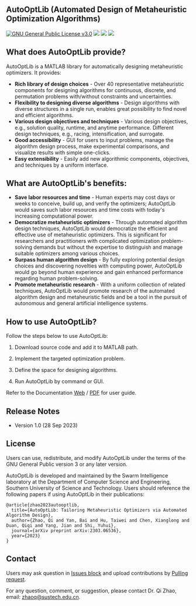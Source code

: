## AutoOptLib (Automated Design of Metaheuristic Optimization Algorithms)
[![GNU General Public License v3.0](https://img.shields.io/badge/license-GNU%20GPL--v3.0-green.svg)](https://github.com/qz89/AutoOpt/blob/main/LICENSE)
![](https://img.shields.io/badge/Matlab-%3E%3D%202018a%20-blue.svg)
![](https://img.shields.io/badge/Windows-Pass-brightgreen.svg)
![](https://img.shields.io/badge/MacOS-Pass-brightgreen.svg)

## What does AutoOptLib provide?
AutoOptLib is a MATLAB library for automatically designing metaheuristic optimizers. It provides:

*  **Rich library of design choices** - Over 40 representative metaheuristic components for designing algorithms for continuous, discrete, and permutation problems with/without constraints and uncertainties.
*  **Flexibility to designing diverse algorithms** - Design algorithms with diverse structures in a single run, enables great possibility to find novel and efficient algorithms.
*  **Various design objectives and techniques** - Various design objectives, e.g., solution quality, runtime, and anytime performance. Different design techniques, e.g., racing, intensification, and surrogate.
*  **Good accessibility** - GUI for users to input problems, manage the algorithm design process, make experimental comparisons, and visualize results with simple one-clicks. 
*  **Easy extensibility** - Easily add new algorithmic components, objectives, and techniques by a uniform interface. 

##  What are AutoOptLib's benefits:
* **Save labor resources and time** - Human experts may cost days or weeks to conceive, build up, and verify the optimizers; AutoOptLib would saves such labor resources and time costs with today's increasing computational power. 
* **Democratize metaheuristic optimizers** - Through automated algorithm design techniques, AutoOptLib would democratize the efficient and effective use of metaheuristic optimizers. This is significant for researchers and practitioners with complicated optimization problem-solving demands but without the expertise to distinguish and manage suitable optimizers among various choices. 
* **Surpass human algorithm design** - By fully exploring potential design choices and discovering novelties with computing power, AutoOptLib would go beyond human experience and gain enhanced performance regarding human problem-solving.
* **Promote metaheuristic research** - With a uniform collection of related techniques, AutoOptLib would promote research of the automated algorithm design and metaheuristic fields and be a tool in the pursuit of autonomous and general artificial intelligence systems.

## How to use AutoOptLib?
Follow the steps below to use AutoOptLib:

1. Download source code and add it to MATLAB path.

2. Implement the targeted optimization problem.

3. Define the space for designing algorithms.

4. Run AutoOptLib by command or GUI. 

Refer to the Documentation [Web](https://AutoOpt.readthedocs.io/) / [PDF]([https://github.com/qz89/AutoOpt/blob/main/Documentation.pdf](https://github.com/qz89/AutoOpt/blob/main/AutoOptLib%20for%20Matlab/Documentation.pdf)) for user guide.

## Release Notes
* Version 1.0 (28 Sep 2023)

## License
Users can use, redistribute, and modify AutoOptLib under the terms of the GNU General Public version 3 or any later version.

AutoOptLib is developed and maintained by the Swarm Intelligence laboratory at the Department of Computer Science and Engineering, Southern University of Science and Technology. Users should reference the following papers if using AutoOptLib in their publications:
```
@article{zhao2023autooptlib,
  title={AutoOptLib: Tailoring Metaheuristic Optimizers via Automated Algorithm Design},
  author={Zhao, Qi and Yan, Bai and Hu, Taiwei and Chen, Xianglong and Duan, Qiqi and Yang, Jian and Shi, Yuhui},
  journal={arXiv preprint arXiv:2303.06536},
  year={2023}
}
```

## Contact
Users may ask question in [Issues block](https://github.com/qz89/AutoOpt/issues) and upload contributions by [Pulling request](https://github.com/qz89/AutoOpt/pulls). 

For any question, comment, or suggestion, please contact Dr. Qi Zhao, email: zhaoq@sustech.edu.cn.
